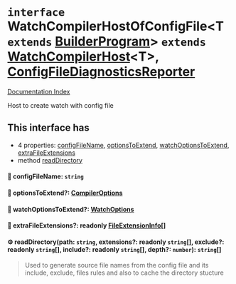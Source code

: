 # `interface` WatchCompilerHostOfConfigFile\<T `extends` [BuilderProgram](../private.interface.BuilderProgram/README.md)> `extends` [WatchCompilerHost](../private.interface.WatchCompilerHost/README.md)\<T>, [ConfigFileDiagnosticsReporter](../private.interface.ConfigFileDiagnosticsReporter/README.md)

[Documentation Index](../README.md)

Host to create watch with config file

## This interface has

- 4 properties:
[configFileName](#-configfilename-string),
[optionsToExtend](#-optionstoextend-compileroptions),
[watchOptionsToExtend](#-watchoptionstoextend-watchoptions),
[extraFileExtensions](#-extrafileextensions-readonly-fileextensioninfo)
- method [readDirectory](#-readdirectorypath-string-extensions-readonly-string-exclude-readonly-string-include-readonly-string-depth-number-string)


#### 📄 configFileName: `string`



#### 📄 optionsToExtend?: [CompilerOptions](../private.interface.CompilerOptions/README.md)



#### 📄 watchOptionsToExtend?: [WatchOptions](../private.interface.WatchOptions/README.md)



#### 📄 extraFileExtensions?: readonly [FileExtensionInfo](../private.interface.FileExtensionInfo/README.md)\[]



#### ⚙ readDirectory(path: `string`, extensions?: readonly `string`\[], exclude?: readonly `string`\[], include?: readonly `string`\[], depth?: `number`): `string`\[]

> Used to generate source file names from the config file and its include, exclude, files rules
> and also to cache the directory stucture




